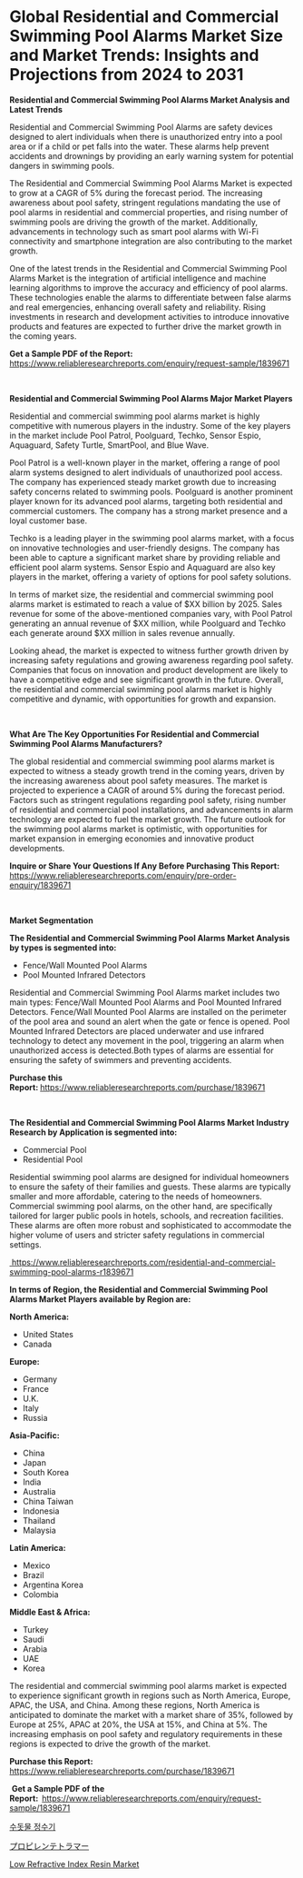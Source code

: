 <p><h1>Global Residential and Commercial Swimming Pool Alarms Market Size and Market Trends: Insights and Projections from 2024 to 2031</h1></p><p><strong>Residential and Commercial Swimming Pool Alarms Market Analysis and Latest Trends</strong></p>
<p><p>Residential and Commercial Swimming Pool Alarms are safety devices designed to alert individuals when there is unauthorized entry into a pool area or if a child or pet falls into the water. These alarms help prevent accidents and drownings by providing an early warning system for potential dangers in swimming pools.</p><p>The Residential and Commercial Swimming Pool Alarms Market is expected to grow at a CAGR of 5% during the forecast period. The increasing awareness about pool safety, stringent regulations mandating the use of pool alarms in residential and commercial properties, and rising number of swimming pools are driving the growth of the market. Additionally, advancements in technology such as smart pool alarms with Wi-Fi connectivity and smartphone integration are also contributing to the market growth.</p><p>One of the latest trends in the Residential and Commercial Swimming Pool Alarms Market is the integration of artificial intelligence and machine learning algorithms to improve the accuracy and efficiency of pool alarms. These technologies enable the alarms to differentiate between false alarms and real emergencies, enhancing overall safety and reliability. Rising investments in research and development activities to introduce innovative products and features are expected to further drive the market growth in the coming years.</p></p>
<p><strong>Get a Sample PDF of the Report:&nbsp;</strong> <a href="https://www.reliableresearchreports.com/enquiry/request-sample/1839671">https://www.reliableresearchreports.com/enquiry/request-sample/1839671</a></p>
<p>&nbsp;</p>
<p><strong>Residential and Commercial Swimming Pool Alarms Major Market Players</strong></p>
<p><p>Residential and commercial swimming pool alarms market is highly competitive with numerous players in the industry. Some of the key players in the market include Pool Patrol, Poolguard, Techko, Sensor Espio, Aquaguard, Safety Turtle, SmartPool, and Blue Wave.</p><p>Pool Patrol is a well-known player in the market, offering a range of pool alarm systems designed to alert individuals of unauthorized pool access. The company has experienced steady market growth due to increasing safety concerns related to swimming pools. Poolguard is another prominent player known for its advanced pool alarms, targeting both residential and commercial customers. The company has a strong market presence and a loyal customer base.</p><p>Techko is a leading player in the swimming pool alarms market, with a focus on innovative technologies and user-friendly designs. The company has been able to capture a significant market share by providing reliable and efficient pool alarm systems. Sensor Espio and Aquaguard are also key players in the market, offering a variety of options for pool safety solutions.</p><p>In terms of market size, the residential and commercial swimming pool alarms market is estimated to reach a value of $XX billion by 2025. Sales revenue for some of the above-mentioned companies vary, with Pool Patrol generating an annual revenue of $XX million, while Poolguard and Techko each generate around $XX million in sales revenue annually.</p><p>Looking ahead, the market is expected to witness further growth driven by increasing safety regulations and growing awareness regarding pool safety. Companies that focus on innovation and product development are likely to have a competitive edge and see significant growth in the future. Overall, the residential and commercial swimming pool alarms market is highly competitive and dynamic, with opportunities for growth and expansion.</p></p>
<p>&nbsp;</p>
<p><strong>What Are The Key Opportunities For Residential and Commercial Swimming Pool Alarms Manufacturers?</strong></p>
<p><p>The global residential and commercial swimming pool alarms market is expected to witness a steady growth trend in the coming years, driven by the increasing awareness about pool safety measures. The market is projected to experience a CAGR of around 5% during the forecast period. Factors such as stringent regulations regarding pool safety, rising number of residential and commercial pool installations, and advancements in alarm technology are expected to fuel the market growth. The future outlook for the swimming pool alarms market is optimistic, with opportunities for market expansion in emerging economies and innovative product developments.</p></p>
<p><strong>Inquire or Share Your Questions If Any Before Purchasing This Report:</strong> <a href="https://www.reliableresearchreports.com/enquiry/pre-order-enquiry/1839671">https://www.reliableresearchreports.com/enquiry/pre-order-enquiry/1839671</a></p>
<p>&nbsp;</p>
<p><strong>Market Segmentation</strong></p>
<p><strong>The Residential and Commercial Swimming Pool Alarms Market Analysis by types is segmented into:</strong></p>
<p><ul><li>Fence/Wall Mounted Pool Alarms</li><li>Pool Mounted Infrared Detectors</li></ul></p>
<p><p>Residential and Commercial Swimming Pool Alarms market includes two main types: Fence/Wall Mounted Pool Alarms and Pool Mounted Infrared Detectors. Fence/Wall Mounted Pool Alarms are installed on the perimeter of the pool area and sound an alert when the gate or fence is opened. Pool Mounted Infrared Detectors are placed underwater and use infrared technology to detect any movement in the pool, triggering an alarm when unauthorized access is detected.Both types of alarms are essential for ensuring the safety of swimmers and preventing accidents.</p></p>
<p><strong>Purchase this Report:&nbsp;</strong><a href="https://www.reliableresearchreports.com/purchase/1839671">https://www.reliableresearchreports.com/purchase/1839671</a></p>
<p>&nbsp;</p>
<p><strong>The Residential and Commercial Swimming Pool Alarms Market Industry Research by Application is segmented into:</strong></p>
<p><ul><li>Commercial Pool</li><li>Residential Pool</li></ul></p>
<p><p>Residential swimming pool alarms are designed for individual homeowners to ensure the safety of their families and guests. These alarms are typically smaller and more affordable, catering to the needs of homeowners. Commercial swimming pool alarms, on the other hand, are specifically tailored for larger public pools in hotels, schools, and recreation facilities. These alarms are often more robust and sophisticated to accommodate the higher volume of users and stricter safety regulations in commercial settings.</p></p>
<p><a href="https://www.reliableresearchreports.com/residential-and-commercial-swimming-pool-alarms-r1839671">&nbsp;https://www.reliableresearchreports.com/residential-and-commercial-swimming-pool-alarms-r1839671</a></p>
<p><strong>In terms of Region, the Residential and Commercial Swimming Pool Alarms Market Players available by Region are:</strong></p>
<p>
    <p> <strong> North America: </strong>
        <ul>
            <li>United States</li>
            <li>Canada</li>
        </ul>
        </p> 
    <p> <strong> Europe: </strong>
        <ul>
            <li>Germany</li>
            <li>France</li>
            <li>U.K.</li>
            <li>Italy</li>
            <li>Russia</li>
        </ul>
        </p> 
    <p> <strong> Asia-Pacific: </strong>
        <ul>
            <li>China</li>
            <li>Japan</li>
            <li>South Korea</li>
            <li>India</li>
            <li>Australia</li>
            <li>China Taiwan</li>
            <li>Indonesia</li>
            <li>Thailand</li>
            <li>Malaysia</li>
        </ul>
        </p> 
    <p> <strong> Latin America: </strong>
        <ul>
            <li>Mexico</li>
            <li>Brazil</li>
            <li>Argentina Korea</li>
            <li>Colombia</li>
        </ul>
        </p> 
    <p> <strong> Middle East & Africa: </strong>
        <ul>
            <li>Turkey</li>
            <li>Saudi</li>
            <li>Arabia</li>
            <li>UAE</li>
            <li>Korea</li>
        </ul>
    </p>
    </p>
<p><p>The residential and commercial swimming pool alarms market is expected to experience significant growth in regions such as North America, Europe, APAC, the USA, and China. Among these regions, North America is anticipated to dominate the market with a market share of 35%, followed by Europe at 25%, APAC at 20%, the USA at 15%, and China at 5%. The increasing emphasis on pool safety and regulatory requirements in these regions is expected to drive the growth of the market.</p></p>
<p><strong>Purchase this Report: </strong><a href="https://www.reliableresearchreports.com/purchase/1839671">https://www.reliableresearchreports.com/purchase/1839671</a></p>
<p>&nbsp;<strong>Get a Sample PDF of the Report:&nbsp;&nbsp;</strong><a href="https://www.reliableresearchreports.com/enquiry/request-sample/1839671">https://www.reliableresearchreports.com/enquiry/request-sample/1839671</a></p>
<p><strong></strong></p>
<p><p><a href="https://medium.com/@heatherelasquez5675/%EC%88%98%EB%8F%84-%EC%9E%90%EC%9B%90-%EC%A0%95%ED%99%94%EA%B8%B0-%EC%8B%9C%EC%9E%A5-%EC%A0%90%EC%9C%A0%EC%9C%A8-%EC%A7%84%ED%99%94-%EB%B0%8F-%EC%8B%9C%EC%9E%A5-%EC%84%B1%EC%9E%A5-%EC%B6%94%EC%84%B8-2024-2031-f7c8d629d6a5">수돗물 정수기</a></p><p><a href="https://medium.com/@amandasantosxavier51/%E3%83%97%E3%83%AD%E3%83%94%E3%83%AC%E3%83%B3%E3%83%86%E3%83%88%E3%83%A9%E3%83%9E%E3%83%BC%E5%B8%82%E5%A0%B4%E3%81%AF-%E5%B8%82%E5%A0%B4%E3%82%B7%E3%82%A7%E3%82%A2-%E5%B8%82%E5%A0%B4%E5%8B%95%E5%90%91-%E3%81%8A%E3%82%88%E3%81%B3%E5%B8%82%E5%A0%B4%E6%88%90%E9%95%B7%E3%81%AB%E9%96%A2%E3%81%99%E3%82%8B%E6%83%85%E5%A0%B1%E3%82%92%E6%8F%90%E4%BE%9B%E3%81%97%E3%81%BE%E3%81%99-f7faf6293c08">プロピレンテトラマー</a></p><p><a href="https://issuu.com/reportprime-2/docs/low-refractive-index-resin-market-size-2030.pptx">Low Refractive Index Resin Market</a></p></p>